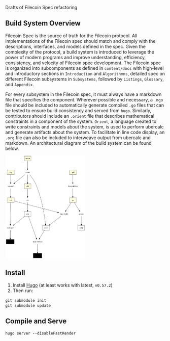 Drafts of Filecoin Spec refactoring

## Build System Overview
Filecoin Spec is the source of truth for the Filecoin protocol. All implementations of the Filecoin spec should match and comply with the descriptions, interfaces, and models defined in the spec. Given the complexity of the protocol, a build system is introduced to leverage the power of modern programs and improve understanding, efficiency, consistency, and velocity of Filecoin spec development. The Filecoin spec is organized into subcomponents as defined in `content/docs` with high-level and introductory sections in `Introduction` and `Algorithmns`, detailed spec on different Filecoin subsystems in `Subsystems`, followed by `Listings`, `Glossary`, and `Appendix`.

For every subsystem in the Filecoin spec, it must always have a markdown file that specifies the component. Wherever possible and necessary, a `.mgo` file should be included to automatically generate compiled `.go` files that can be tested to ensure build consistency and served from `hugo`. Similarly, contributors should include an `.orient` file that describes mathematical constraints in a component of the system. `Orient`, a language created to write constraints and models about the system, is used to perform ubercalc and generate artifacts about the system. To facilitate in line code display, an `.org` file can also be included to interweave output from ubercalc and markdown. An architectural diagram of the build system can be found below.

<img src="./diagrams/buildsys/buildsys.svg" width="50%">

## Install

1. Install [Hugo](https://gohugo.io) (at least works with latest, `v0.57.2`)
2. Then run:
  ```
  git submodule init
  git submodule update
  ```

## Compile and Serve

```
hugo server --disableFastRender
```
